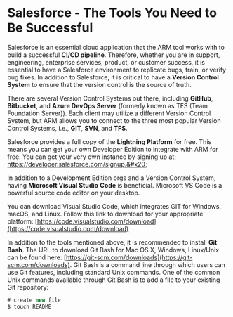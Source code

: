 # Salesforce - The Tools You Need to Be Successful

Salesforce is an essential cloud application that the ARM tool works with to build a successful **CI/CD pipeline**. Therefore, whether you are in support, engineering, enterprise services, product, or customer success, it is essential to have a Salesforce environment to replicate bugs, train, or verify bug fixes. In addition to Salesforce, it is critical to have a **Version Control System** to ensure that the version control is the source of truth.

There are several Version Control Systems out there, including **GitHub**, **Bitbucket**, and **Azure DevOps Server** (formerly known as TFS (Team Foundation Server)). Each client may utilize a different Version Control System, but ARM allows you to connect to the three most popular Version Control Systems, i.e., **GIT**, **SVN**, and **TFS**.

Salesforce provides a full copy of the **Lightning Platform** for free. This means you can get your own Developer Edition to integrate with ARM for free. You can get your very own instance by signing up at: https://developer.salesforce.com/signup.&#x20;

In addition to a Development Edition orgs and a Version Control System, having **Microsoft Visual Studio** **Code** is beneficial. Microsoft VS Code is a powerful source code editor on your desktop.&#x20;

You can download Visual Studio Code, which integrates GIT for Windows, macOS, and Linux. Follow this link to download for your appropriate platform: [https://code.visualstudio.com/download](https://code.visualstudio.com/download)

In addition to the tools mentioned above, it is recommended to install **Git Bash**. The URL to download Git Bash for Mac OS X, Windows, Linux/Unix can be found here: [https://git-scm.com/downloads](https://git-scm.com/downloads). Git Bash is a command line through which users can use Git features, including standard Unix commands. One of the common Unix commands available through Git Bash is to add a file to your existing Git repository:

```actionscript
# create new file
$ touch README
```
